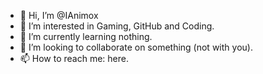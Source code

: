 - 👋 Hi, I’m @IAnimox
- 👀 I’m interested in Gaming, GitHub and Coding.
- 🌱 I’m currently learning nothing.
- 💞️ I’m looking to collaborate on something (not with you).
- 📫 How to reach me: here.

<!---
IAnimox/IAnimox is a ✨ special ✨ repository because its `README.md` (this file) appears on your GitHub profile.
You can click the Preview link to take a look at your changes.
--->
